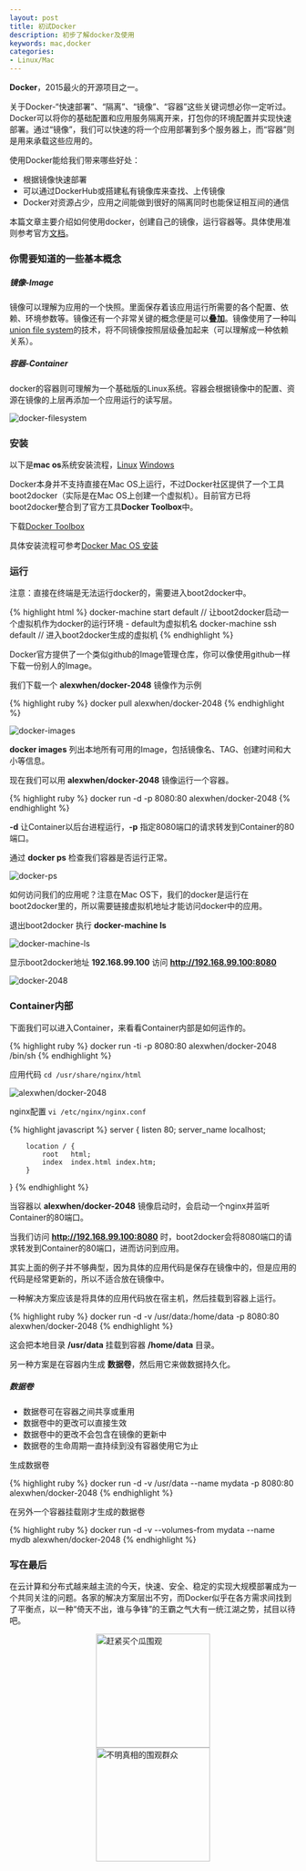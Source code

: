 ```yaml
---
layout: post
title: 初试Docker
description: 初步了解docker及使用
keywords: mac,docker
categories:
- Linux/Mac
---
```


**Docker**，2015最火的开源项目之一。

关于Docker-“快速部署”、“隔离”、“镜像”、“容器”这些关键词想必你一定听过。Docker可以将你的基础配置和应用服务隔离开来，打包你的环境配置并实现快速部署。通过“镜像”，我们可以快速的将一个应用部署到多个服务器上，而“容器”则是用来承载这些应用的。

使用Docker能给我们带来哪些好处：

*	根据镜像快速部署
*	可以通过DockerHub或搭建私有镜像库来查找、上传镜像
*	Docker对资源占少，应用之间能做到很好的隔离同时也能保证相互间的通信

本篇文章主要介绍如何使用docker，创建自己的镜像，运行容器等。具体使用准则参考官方[文档](https://docs.docker.com/)。

### 你需要知道的一些基本概念

##### 镜像-Image

镜像可以理解为应用的一个快照。里面保存着该应用运行所需要的各个配置、依赖、环境参数等。镜像还有一个非常关键的概念便是可以**叠加**。镜像使用了一种叫[union file system](https://en.wikipedia.org/wiki/UnionFS)的技术，将不同镜像按照层级叠加起来（可以理解成一种依赖关系）。


##### 容器-Container

docker的容器则可理解为一个基础版的Linux系统。容器会根据镜像中的配置、资源在镜像的上层再添加一个应用运行的读写层。

![docker-filesystem](/assets/images/post/docker-filesystems.png)

### 安装

以下是**mac os**系统安装流程，[Linux](https://docs.docker.com/linux/step_one/) [Windows](https://docs.docker.com/windows/step_one/)

Docker本身并不支持直接在Mac OS上运行，不过Docker社区提供了一个工具boot2docker（实际是在Mac OS上创建一个虚拟机）。目前官方已将boot2docker整合到了官方工具**Docker Toolbox**中。

下载[Docker Toolbox](https://github.com/docker/toolbox/releases/download/v1.10.1/DockerToolbox-1.10.1.pkg)

具体安装流程可参考[Docker Mac OS 安装](https://docs.docker.com/mac/step_one/)

### 运行

注意：直接在终端是无法运行docker的，需要进入boot2docker中。

{% highlight html %}
docker-machine start default // 让boot2docker启动一个虚拟机作为docker的运行环境 - default为虚拟机名
docker-machine ssh default // 进入boot2docker生成的虚拟机
{% endhighlight %}

Docker官方提供了一个类似github的Image管理仓库，你可以像使用github一样下载一份别人的Image。

我们下载一个 **alexwhen/docker-2048** 镜像作为示例

{% highlight ruby %}
docker pull alexwhen/docker-2048
{% endhighlight %}

![docker-images](/assets/images/post/docker-images.png)

**docker images** 列出本地所有可用的Image，包括镜像名、TAG、创建时间和大小等信息。

现在我们可以用 **alexwhen/docker-2048** 镜像运行一个容器。

{% highlight ruby %}
docker run -d -p 8080:80 alexwhen/docker-2048
{% endhighlight %}

**-d** 让Container以后台进程运行，**-p** 指定8080端口的请求转发到Container的80端口。

通过 **docker ps** 检查我们容器是否运行正常。

![docker-ps](/assets/images/post/docker-ps.png)

如何访问我们的应用呢？注意在Mac OS下，我们的docker是运行在boot2docker里的，所以需要链接虚拟机地址才能访问docker中的应用。

退出boot2docker 执行 **docker-machine ls**

![docker-machine-ls](/assets/images/post/docker-machine-ls.png)

显示boot2docker地址 **192.168.99.100** 访问 **http://192.168.99.100:8080**

![docker-2048](/assets/images/post/docker-2048.png)

### Container内部

下面我们可以进入Container，来看看Container内部是如何运作的。

{% highlight ruby %}
docker run -ti -p 8080:80 alexwhen/docker-2048 /bin/sh
{% endhighlight %}

应用代码 `cd /usr/share/nginx/html`

![alexwhen/docker-2048](/assets/images/post/code-2048.png)

nginx配置 `vi /etc/nginx/nginx.conf`

{% highlight javascript %}
server {
        listen       80;
        server_name  localhost;

        location / {
            root   html;
            index  index.html index.htm;
        }
}
{% endhighlight %}

当容器以 **alexwhen/docker-2048** 镜像启动时，会启动一个nginx并监听Container的80端口。

当我们访问 **http://192.168.99.100:8080** 时，boot2docker会将8080端口的请求转发到Container的80端口，进而访问到应用。

其实上面的例子并不够典型，因为具体的应用代码是保存在镜像中的，但是应用的代码是经常更新的，所以不适合放在镜像中。

一种解决方案应该是将具体的应用代码放在宿主机，然后挂载到容器上运行。

{% highlight ruby %}
docker run -d -v /usr/data:/home/data -p 8080:80 alexwhen/docker-2048
{% endhighlight %}

这会把本地目录 **/usr/data** 挂载到容器 **/home/data** 目录。

另一种方案是在容器内生成 **数据卷**，然后用它来做数据持久化。

##### 数据卷

*	数据卷可在容器之间共享或重用
*	数据卷中的更改可以直接生效
*	数据卷中的更改不会包含在镜像的更新中
*	数据卷的生命周期一直持续到没有容器使用它为止

生成数据卷

{% highlight ruby %}
docker run -d -v /usr/data --name mydata -p 8080:80 alexwhen/docker-2048
{% endhighlight %}

在另外一个容器挂载刚才生成的数据卷

{% highlight ruby %}
docker run -d -v --volumes-from mydata --name mydb alexwhen/docker-2048
{% endhighlight %}

### 写在最后

在云计算和分布式越来越主流的今天，快速、安全、稳定的实现大规模部署成为一个共同关注的问题。各家的解决方案层出不穷，而Docker似乎在各方需求间找到了平衡点，以一种“倚天不出，谁与争锋”的王霸之气大有一统江湖之势，拭目以待吧。

<img style="display:block;width:200px;margin:0 auto;" src="/assets/images/post/weiguan.png" title="赶紧买个瓜围观" />

<img style="display:block;width:200px;margin:0 auto;" src="/assets/images/post/weiguans.png" title="不明真相的围观群众" />
